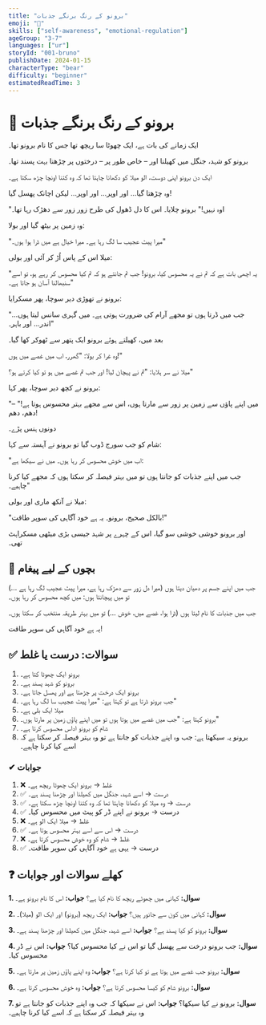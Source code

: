```yaml
---
title: "برونو کے رنگ برنگے جذبات"
emoji: "🐻"
skills: ["self-awareness", "emotional-regulation"]
ageGroup: "3-7"
languages: ["ur"]
storyId: "001-bruno"
publishDate: 2024-01-15
characterType: "bear"
difficulty: "beginner"
estimatedReadTime: 3
---
```


# 🐻 برونو کے رنگ برنگے جذبات

ایک زمانے کی بات ہے، ایک چھوٹا سا ریچھ تھا جس کا نام برونو تھا۔

برونو کو شہد، جنگل میں کھیلنا اور – خاص طور پر – درختوں پر چڑھنا بہت پسند تھا۔

ایک دن برونو اپنی دوست، الو میلا کو دکھانا چاہتا تھا کہ وہ کتنا اونچا چڑھ سکتا ہے۔

وہ چڑھتا گیا… اور اوپر… اور اوپر… لیکن اچانک پھسل گیا!

"اوہ نہیں!" برونو چلایا۔ اس کا دل ڈھول کی طرح زور زور سے دھڑک رہا تھا۔

وہ زمین پر بیٹھ گیا اور بولا:

"میرا پیٹ عجیب سا لگ رہا ہے۔ میرا خیال ہے میں ڈرا ہوا ہوں۔"

میلا اس کے پاس اُڑ کر آئی اور بولی:

"یہ اچھی بات ہے کہ تم نے یہ محسوس کیا، برونو! جب تم جانتے ہو کہ تم کیا محسوس کر رہے ہو، تو اسے سنبھالنا آسان ہو جاتا ہے۔"

برونو نے تھوڑی دیر سوچا، پھر مسکرایا:

"جب میں ڈرتا ہوں تو مجھے آرام کی ضرورت ہوتی ہے۔ میں گہری سانس لیتا ہوں… اندر… اور باہر۔"

بعد میں، کھیلتے ہوئے برونو ایک پتھر سے ٹھوکر کھا گیا۔

وہ غرا کر بولا: "گھرر، اب میں غصے میں ہوں!"

میلا نے سر ہلایا: "تم نے پہچان لیا! اور جب تم غصے میں ہو تو کیا کرتے ہو؟"

برونو نے کچھ دیر سوچا، پھر کہا:

"میں اپنے پاؤں سے زمین پر زور سے مارتا ہوں، اس سے مجھے بہتر محسوس ہوتا ہے!" – دھم، دھم!

دونوں ہنس پڑے۔

شام کو جب سورج ڈوب گیا تو برونو نے آہستہ سے کہا:

"اب میں خوش محسوس کر رہا ہوں۔ میں نے سیکھا ہے:

جب میں اپنے جذبات کو جانتا ہوں تو میں بہتر فیصلہ کر سکتا ہوں کہ مجھے کیا کرنا چاہیے۔"

میلا نے آنکھ ماری اور بولی:

"بالکل صحیح، برونو۔ یہ ہے خود آگاہی کی سوپر طاقت!"

اور برونو خوشی خوشی سو گیا، اس کے چہرے پر شہد جیسی بڑی میٹھی مسکراہٹ تھی۔

## 🌟 بچوں کے لیے پیغام

جب میں اپنے جسم پر دھیان دیتا ہوں (میرا دل زور سے دھڑک رہا ہے، میرا پیٹ عجیب لگ رہا ہے …) تو میں پہچانتا ہوں: میں کچھ محسوس کر رہا ہوں۔

جب میں جذبات کا نام لیتا ہوں (ڈرا ہوا، غصے میں، خوش …) تو میں بہتر طریقہ منتخب کر سکتا ہوں۔

یہ ہے خود آگاہی کی سوپر طاقت!

## ✅ سوالات: درست یا غلط

1. برونو ایک چھوٹا کتا ہے۔
2. برونو کو شہد پسند ہے۔
3. برونو ایک درخت پر چڑھتا ہے اور پھسل جاتا ہے۔
4. جب برونو ڈرتا ہے تو کہتا ہے: "میرا پیٹ عجیب سا لگ رہا ہے۔"
5. میلا ایک بلی ہے۔
6. برونو کہتا ہے: "جب میں غصے میں ہوتا ہوں تو میں اپنے پاؤں زمین پر مارتا ہوں۔"
7. شام کو برونو اداس محسوس کرتا ہے۔
8. برونو یہ سیکھتا ہے: جب وہ اپنے جذبات کو جانتا ہے تو وہ بہتر فیصلہ کر سکتا ہے کہ اسے کیا کرنا چاہیے۔

### ✔ جوابات

1. ❌ غلط → برونو ایک چھوٹا ریچھ ہے۔
2. ✅ درست → اسے شہد، جنگل میں کھیلنا اور چڑھنا پسند ہے۔
3. ✅ درست → وہ میلا کو دکھانا چاہتا تھا کہ وہ کتنا اونچا چڑھ سکتا ہے۔
4. ✅ درست → برونو نے اپنے ڈر کو پیٹ میں محسوس کیا۔
5. ❌ غلط → میلا ایک الو ہے۔
6. ✅ درست → اس سے اسے بہتر محسوس ہوتا ہے۔
7. ❌ غلط → شام کو وہ خوش محسوس کرتا ہے۔
8. ✅ درست → یہی ہے خود آگاہی کی سوپر طاقت۔

## ❓ کھلے سوالات اور جوابات

**1. سوال:** کہانی میں چھوٹے ریچھ کا نام کیا ہے؟
**جواب:** اس کا نام برونو ہے۔

**2. سوال:** کہانی میں کون سے جانور ہیں؟
**جواب:** ایک ریچھ (برونو) اور ایک الو (میلا)۔

**3. سوال:** برونو کو کیا پسند ہے؟
**جواب:** اسے شہد، جنگل میں کھیلنا اور چڑھنا پسند ہے۔

**4. سوال:** جب برونو درخت سے پھسل گیا تو اس نے کیا محسوس کیا؟
**جواب:** اس نے ڈر محسوس کیا۔

**5. سوال:** برونو جب غصے میں ہوتا ہے تو کیا کرتا ہے؟
**جواب:** وہ اپنے پاؤں زمین پر مارتا ہے۔

**6. سوال:** برونو شام کو کیسا محسوس کرتا ہے؟
**جواب:** وہ خوش محسوس کرتا ہے۔

**7. سوال:** برونو نے کیا سیکھا؟
**جواب:** اس نے سیکھا کہ جب وہ اپنے جذبات کو جانتا ہے تو وہ بہتر فیصلہ کر سکتا ہے کہ اسے کیا کرنا چاہیے۔
